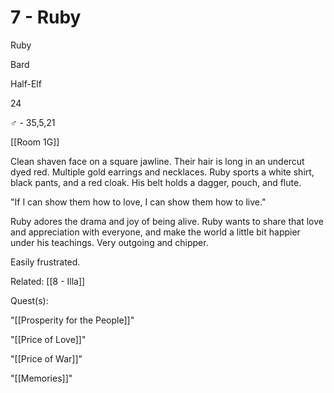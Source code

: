 # 7 - Ruby

Ruby

Bard

Half-Elf

24

♂ - 35,5,21

[[Room 1G]]

Clean shaven face on a square jawline. Their hair is long in an undercut dyed red. Multiple gold earrings and necklaces. Ruby sports a white shirt, black pants, and a red cloak. His belt holds a dagger, pouch, and flute.

  

"If I can show them how to love, I can show them how to live." 

Ruby adores the drama and joy of being alive. Ruby wants to share that love and appreciation with everyone, and make the world a little bit happier under his teachings. Very outgoing and chipper. 

Easily frustrated.

Related: [[8 - Illa]]

Quest(s):

"[[Prosperity for the People]]"

"[[Price of Love]]"

"[[Price of War]]"

"[[Memories]]"

  
